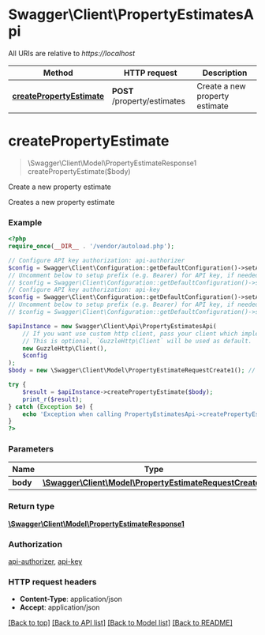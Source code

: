 # Swagger\Client\PropertyEstimatesApi

All URIs are relative to *https://localhost*

Method | HTTP request | Description
------------- | ------------- | -------------
[**createPropertyEstimate**](PropertyEstimatesApi.md#createPropertyEstimate) | **POST** /property/estimates | Create a new property estimate


# **createPropertyEstimate**
> \Swagger\Client\Model\PropertyEstimateResponse1 createPropertyEstimate($body)

Create a new property estimate

Creates a new property estimate

### Example
```php
<?php
require_once(__DIR__ . '/vendor/autoload.php');

// Configure API key authorization: api-authorizer
$config = Swagger\Client\Configuration::getDefaultConfiguration()->setApiKey('x-api-key', 'YOUR_API_KEY');
// Uncomment below to setup prefix (e.g. Bearer) for API key, if needed
// $config = Swagger\Client\Configuration::getDefaultConfiguration()->setApiKeyPrefix('x-api-key', 'Bearer');
// Configure API key authorization: api-key
$config = Swagger\Client\Configuration::getDefaultConfiguration()->setApiKey('x-api-key', 'YOUR_API_KEY');
// Uncomment below to setup prefix (e.g. Bearer) for API key, if needed
// $config = Swagger\Client\Configuration::getDefaultConfiguration()->setApiKeyPrefix('x-api-key', 'Bearer');

$apiInstance = new Swagger\Client\Api\PropertyEstimatesApi(
    // If you want use custom http client, pass your client which implements `GuzzleHttp\ClientInterface`.
    // This is optional, `GuzzleHttp\Client` will be used as default.
    new GuzzleHttp\Client(),
    $config
);
$body = new \Swagger\Client\Model\PropertyEstimateRequestCreate1(); // \Swagger\Client\Model\PropertyEstimateRequestCreate1 | 

try {
    $result = $apiInstance->createPropertyEstimate($body);
    print_r($result);
} catch (Exception $e) {
    echo 'Exception when calling PropertyEstimatesApi->createPropertyEstimate: ', $e->getMessage(), PHP_EOL;
}
?>
```

### Parameters

Name | Type | Description  | Notes
------------- | ------------- | ------------- | -------------
 **body** | [**\Swagger\Client\Model\PropertyEstimateRequestCreate1**](../Model/PropertyEstimateRequestCreate1.md)|  |

### Return type

[**\Swagger\Client\Model\PropertyEstimateResponse1**](../Model/PropertyEstimateResponse1.md)

### Authorization

[api-authorizer](../../README.md#api-authorizer), [api-key](../../README.md#api-key)

### HTTP request headers

 - **Content-Type**: application/json
 - **Accept**: application/json

[[Back to top]](#) [[Back to API list]](../../README.md#documentation-for-api-endpoints) [[Back to Model list]](../../README.md#documentation-for-models) [[Back to README]](../../README.md)

